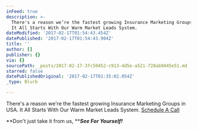 ```yaml
---
inFeed: true
description: >-
  There's a reason we’re the fastest growing Insurance Marketing Groups in USA.
  It All Starts With Our Warm Market Leads System.
dateModified: '2017-02-17T01:54:43.454Z'
datePublished: '2017-02-17T01:54:43.904Z'
title: ''
author: []
publisher: {}
via: {}
sourcePath: _posts/2017-02-17-3fc50452-c913-4d5e-a521-728ab9445e51.md
starred: false
datePublishedOriginal: '2017-02-17T01:35:02.054Z'
_type: Blurb

---
```

There's a reason we're the fastest growing Insurance Marketing Groups in USA. It All Starts With Our Warm Market Leads System.
[Schedule A Call][0]

**Don't just take it from us, **_**See For Yourself!**_

[0]: https://calendly.com/surewaytolive/15min/02-16-2017?back=1
